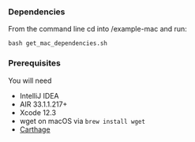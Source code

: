### Dependencies
From the command line cd into /example-mac and run:

```shell
bash get_mac_dependencies.sh
```

### Prerequisites

You will need

- IntelliJ IDEA
- AIR 33.1.1.217+
- Xcode 12.3
- wget on macOS via `brew install wget`
- [Carthage](https://github.com/Carthage/Carthage#installing-carthage)
